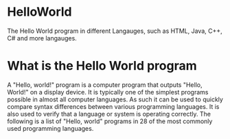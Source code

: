 # HelloWorld
The Hello World program in different Langauges, such as HTML, Java, C++, C# and more langauges. 
# What is the Hello World program
A "Hello, world!" program is a computer program that outputs "Hello, World!" on a display device. It is typically one of the simplest programs possible in almost all computer languages. As such it can be used to quickly compare syntax differences between various programming languages. It is also used to verify that a language or system is operating correctly. The following is a list of "Hello, world" programs in 28 of the most commonly used programming languages.
